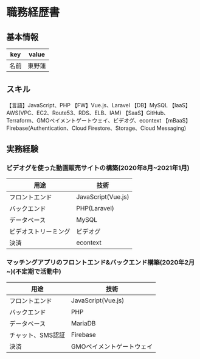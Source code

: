 # 職務経歴書

## 基本情報

|key|value|
|---|-----|
|名前|東野蓮|

## スキル

【言語】JavaScript、PHP
【FW】Vue.js、Laravel
【DB】MySQL
【IaaS】AWS(VPC、EC2、Route53、RDS、ELB、IAM)
【SaaS】GitHub、Terraform、GMOペイメントゲートウェイ、ビデオグ、econtext
【mBaaS】Firebase(Authentication、Cloud Firestore、Storage、Cloud Messaging)

## 実務経験

### ビデオグを使った動画販売サイトの構築(2020年8月~2021年1月)

|用途|技術
|----|----
|フロントエンド|JavaScript(Vue.js)
|バックエンド|PHP(Laravel)
|データベース|MySQL
|ビデオストリーミング|ビデオグ
|決済|econtext|

### マッチングアプリのフロントエンド&バックエンド構築(2020年2月~)(不定期で活動中)

|用途|技術
|----|----
|フロントエンド|JavaScript(Vue.js)
|バックエンド|PHP
|データベース|MariaDB
|チャット、SMS認証|Firebase
|決済|GMOペイメントゲートウェイ|
